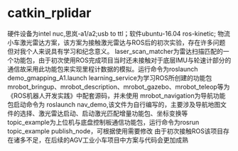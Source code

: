 # catkin_rplidar
硬件设备为intel nuc,思岚-a1/a2;usb to ttl；软件ubuntu-16.04 ros-kinetic;
 物流小车激光雷达方案，该方案为接触激光雷达与ROS后的初次实验，存在许多问题但对我个人来说具有学习和纪念意义。
laser_scan_matcher为雷达扫描匹配的一个功能包，由于初次使用ROS完成项目当时还未接触对于底层IMU与轮速计部分的通信故采用此功能包来实现里程计数据的模拟。运行命令为roslaunch demo_gmapping_A1.launch
learning_service为学习ROS所创建的功能包
mrobot_bringup、mrobot_description、mrobot_gazebo、mrobot_teleop等为《ROS机器人开发实践》中配套源码，并未使用
mrobot_navigation为导航功能包启动命令为 roslaunch nav_demo,该文件为自行编写的，主要涉及导航地图文件的选择、激光雷达启动、启动激光匹配增量功能包、坐标变换等
topic_example为上位机与底盘控制板通信功能包，运行命令为rosrun topic_example publish_node，可根据使用需要修改
由于初次接触ROS该项目存在诸多不足，在后续的AGV工业小车项目中方案与代码会更加成熟
